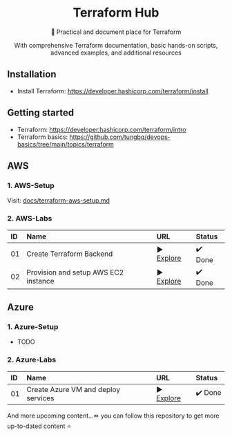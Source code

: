 <h1 align="center">Terraform Hub</h1>

<p align="center">🚀 Practical and document place for Terraform</p>
<p align="center">With comprehensive Terraform documentation, basic hands-on scripts, advanced examples, and additional resources</p>

## Installation

- Install Terraform: https://developer.hashicorp.com/terraform/install

## Getting started

- Terraform: https://developer.hashicorp.com/terraform/intro
- Terraform basics: https://github.com/tungbq/devops-basics/tree/main/topics/terraform

## AWS

### 1. AWS-Setup

Visit: [docs/terraform-aws-setup.md](./AWS/docs/terraform-aws-setup.md)

### 2. AWS-Labs

| ID  | Name                                 | URL                                         | Status  |
| :-- | :----------------------------------- | :------------------------------------------ | :------ |
| 01  | Create Terraform Backend             | ▶️ [Explore](./AWS/tf-backend/)             | ✔️ Done |
| 02  | Provision and setup AWS EC2 instance | ▶️ [Explore](./AWS/provision-ec2-instance/) | ✔️ Done |

## Azure

### 1. Azure-Setup

- TODO

### 2. Azure-Labs

| ID  | Name                                | URL                                                 | Status  |
| :-- | :---------------------------------- | :-------------------------------------------------- | :------ |
| 01  | Create Azure VM and deploy services | ▶️ [Explore](./Azure/create-vm-and-deploy-service/) | ✔️ Done |

And more upcoming content...⏩ you can follow this repository to get more up-to-dated content ⭐
